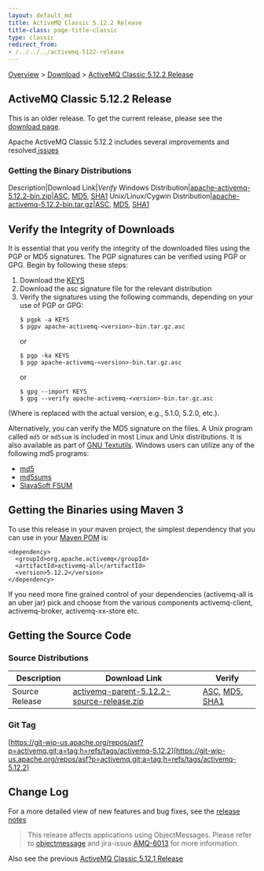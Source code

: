 ```yaml
---
layout: default_md
title: ActiveMQ Classic 5.12.2 Release 
title-class: page-title-classic
type: classic
redirect_from:
- /../../../activemq-5122-release
---
```


[Overview](overview) > [Download](download) > [ActiveMQ Classic 5.12.2 Release](classic-05-12-02)

ActiveMQ Classic 5.12.2 Release
-----------------------

<div class="alert alert-warning">
  This is an older release. To get the current release, please see the <a href="{{site.baseurl}}/components/classic/download" class="alert-link">download page</a>.
</div>

Apache ActiveMQ Classic 5.12.2 includes several improvements and resolved[ issues](https://issues.apache.org/jira/secure/ReleaseNote.jspa?projectId=12311210&version=12333269)

### Getting the Binary Distributions

Description|Download Link|_Verify_
Windows Distribution|[apache-activemq-5.12.2-bin.zip](http://www.apache.org/dyn/closer.cgi?path=/activemq/5.12.2/apache-activemq-5.12.2-bin.zip)|[ASC](https://www.apache.org/dist/activemq/5.12.2/apache-activemq-5.12.2-bin.zip.asc), [MD5](https://www.apache.org/dist/activemq/5.12.2/apache-activemq-5.12.2-bin.zip.md5), [SHA1](https://www.apache.org/dist/activemq/5.12.2/apache-activemq-5.12.2-bin.zip.sha1)
Unix/Linux/Cygwin Distribution|[apache-activemq-5.12.2-bin.tar.gz](http://www.apache.org/dyn/closer.cgi?path=/activemq/5.12.2/apache-activemq-5.12.2-bin.tar.gz)|[ASC](https://www.apache.org/dist/activemq/5.12.2/apache-activemq-5.12.2-bin.tar.gz.asc), [MD5](https://www.apache.org/dist/activemq/5.12.2/apache-activemq-5.12.2-bin.tar.gz.md5), [SHA1](https://www.apache.org/dist/activemq/5.12.2/apache-activemq-5.12.2-bin.tar.gz.sha1)

Verify the Integrity of Downloads
---------------------------------

It is essential that you verify the integrity of the downloaded files using the PGP or MD5 signatures. The PGP signatures can be verified using PGP or GPG. Begin by following these steps:

1.  Download the [KEYS](http://www.apache.org/dist/activemq/KEYS)
2.  Download the asc signature file for the relevant distribution
3.  Verify the signatures using the following commands, depending on your use of PGP or GPG:
    ```
    $ pgpk -a KEYS
    $ pgpv apache-activemq-<version>-bin.tar.gz.asc
    ```
    or
    ```
    $ pgp -ka KEYS
    $ pgp apache-activemq-<version>-bin.tar.gz.asc
    ```
    or
    ```
    $ gpg --import KEYS
    $ gpg --verify apache-activemq-<version>-bin.tar.gz.asc
    ```

(Where <version> is replaced with the actual version, e.g., 5.1.0, 5.2.0, etc.).

Alternatively, you can verify the MD5 signature on the files. A Unix program called `md5` or `md5sum` is included in most Linux and Unix distributions. It is also available as part of [GNU Textutils](http://www.gnu.org/software/textutils/textutils.html). Windows users can utilize any of the following md5 programs:

*   [md5](http://www.fourmilab.ch/md5/)
*   [md5sums](http://www.pc-tools.net/win32/md5sums/)
*   [SlavaSoft FSUM](http://www.slavasoft.com/fsum/)

Getting the Binaries using Maven 3
----------------------------------

To use this release in your maven project, the simplest dependency that you can use in your [Maven POM](http://maven.apache.org/guides/introduction/introduction-to-the-pom.html) is:
```
<dependency>
  <groupId>org.apache.activemq</groupId>
  <artifactId>activemq-all</artifactId>
  <version>5.12.2</version>
</dependency>
```
If you need more fine grained control of your dependencies (activemq-all is an uber jar) pick and choose from the various components activemq-client, activemq-broker, activemq-xx-store etc.

Getting the Source Code
-----------------------

### Source Distributions

Description|Download Link|Verify
---|---|---
Source Release|[activemq-parent-5.12.2-source-release.zip](http://www.apache.org/dyn/closer.cgi?path=/activemq/5.12.2/activemq-parent-5.12.2-source-release.zip)|[ASC](https://www.apache.org/dist/activemq/5.12.2/activemq-parent-5.12.2-source-release.zip.asc), [MD5](https://www.apache.org/dist/activemq/5.12.2/activemq-parent-5.12.2-source-release.zip.md5), [SHA1](https://www.apache.org/dist/activemq/5.12.2/activemq-parent-5.12.2-source-release.zip.sha1)

### Git Tag

[https://git-wip-us.apache.org/repos/asf?p=activemq.git;a=tag;h=refs/tags/activemq-5.12.2](https://git-wip-us.apache.org/repos/asf?p=activemq.git;a=tag;h=refs/tags/activemq-5.12.2)

Change Log
----------

For a more detailed view of new features and bug fixes, see the [release notes](https://issues.apache.org/jira/secure/ReleaseNote.jspa?projectId=12311210&version=12333874)

> This release affects applications using ObjectMessages. Please refer to [objectmessage](objectmessage) and jira-issue [AMQ-6013](https://issues.apache.org/jira/browse/AMQ-6013) for more information.

Also see the previous [ActiveMQ Classic 5.12.1 Release](classic-05-12-01)

